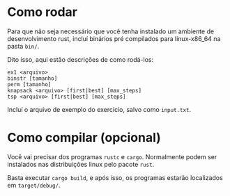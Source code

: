 # Como rodar
Para que não seja necessário que você tenha instalado um ambiente de desenvolvimento rust, incluí binários pré compilados para linux-x86_64 na pasta `bin/`.

Dito isso, aqui estão descrições de como rodá-los:

```
ex1 <arquivo>
binstr [tamanho]
perm [tamanho]
knapsack <arquivo> [first|best] [max_steps]
tsp <arquivo> [first|best] [max_steps]

```

Incluí o arquivo de exemplo do exercício, salvo como `input.txt`.

# Como compilar (opcional)
Você vai precisar dos programas `rustc` e `cargo`. Normalmente podem ser instalados nas distribuições linux pelo pacote `rust`.

Basta executar `cargo build`, e após isso, os programas estarão localizados em `target/debug/`.
